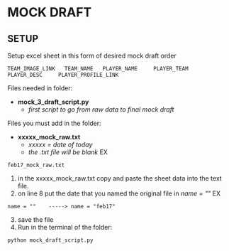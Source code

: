 # MOCK DRAFT
## SETUP
Setup excel sheet in this form of desired mock draft order
```
TEAM_IMAGE_LINK	  TEAM_NAME	  PLAYER_NAME	  PLAYER_TEAM	  PLAYER_DESC	  PLAYER_PROFILE_LINK
```
Files needed in folder:
- **mock_3_draft_script.py**											
  - *first script to go from raw data to final mock draft*

Files you must add in the folder:
- **xxxxx_mock_raw.txt**                               
  - *xxxxx = date of today*
  - *the .txt file will be blank*
EX
```
feb17_mock_raw.txt
```

1) in the xxxxx_mock_raw.txt copy and paste the sheet data into the text file.
2) on line 8 put the date that you named the original file in *name = ""*
EX
```
name = ""    -----> name = "feb17"
```
3) save the file
4) Run in the terminal of the folder:
```shell
python mock_draft_script.py
```



